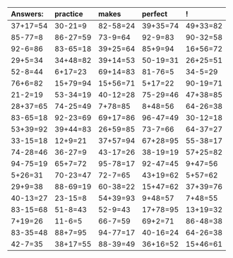 | Answers: | practice | makes | perfect | ! |
| :--- | :--- | :--- | :--- | :--- |
| 37+17=54 | 30-21=9 | 82-58=24 | 39+35=74 | 49+33=82 | 
| 85-77=8 | 86-27=59 | 73-9=64 | 92-9=83 | 90-32=58 | 
| 92-6=86 | 83-65=18 | 39+25=64 | 85+9=94 | 16+56=72 | 
| 29+5=34 | 34+48=82 | 39+14=53 | 50-19=31 | 26+25=51 | 
| 52-8=44 | 6+17=23 | 69+14=83 | 81-76=5 | 34-5=29 | 
| 76+6=82 | 15+79=94 | 15+56=71 | 5+17=22 | 90-19=71 | 
| 21-2=19 | 53-34=19 | 40-12=28 | 75-29=46 | 47+38=85 | 
| 28+37=65 | 74-25=49 | 7+78=85 | 8+48=56 | 64-26=38 | 
| 83-65=18 | 92-23=69 | 69+17=86 | 96-47=49 | 30-12=18 | 
| 53+39=92 | 39+44=83 | 26+59=85 | 73-7=66 | 64-37=27 | 
| 33-15=18 | 12+9=21 | 37+57=94 | 67+28=95 | 55-38=17 | 
| 74-28=46 | 36-27=9 | 43-17=26 | 38-19=19 | 57+25=82 | 
| 94-75=19 | 65+7=72 | 95-78=17 | 92-47=45 | 9+47=56 | 
| 5+26=31 | 70-23=47 | 72-7=65 | 43+19=62 | 5+57=62 | 
| 29+9=38 | 88-69=19 | 60-38=22 | 15+47=62 | 37+39=76 | 
| 40-13=27 | 23-15=8 | 54+39=93 | 9+48=57 | 7+48=55 | 
| 83-15=68 | 51-8=43 | 52-9=43 | 17+78=95 | 13+19=32 | 
| 7+19=26 | 11-6=5 | 66-7=59 | 69+2=71 | 86-48=38 | 
| 83-35=48 | 88+7=95 | 94-77=17 | 40-16=24 | 64-26=38 | 
| 42-7=35 | 38+17=55 | 88-39=49 | 36+16=52 | 15+46=61 | 
